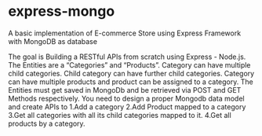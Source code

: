 # express-mongo

A basic implementation of E-commerce Store using Express Framework with MongoDB as database

The goal is Building a RESTful APIs from scratch using Express - Node.js. The Entities are a “Categories” and “Products”.
Category can have multiple child categories.
Child category can have further child categories.
Category can have multiple products and product can be assigned to a category.
The Entities must get saved in MongoDb and be retrieved via POST and GET Methods respectively.
You need to design a proper Mongodb data model and create APIs to
  1.Add a category
  2.Add Product mapped to a category
  3.Get all categories with all its child categories mapped to it.
  4.Get all products by a category.
  


